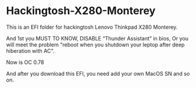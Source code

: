 # Hackingtosh-X280-Monterey
This is an EFI folder for hackingtosh Lenovo Thinkpad X280 Monterey.

And 1st you MUST TO KNOW, DISABLE “Thunder Assistant” in bios, Or you will meet the problem "reboot when you shutdown your leptop after deep hiberation with AC".

Now is OC 0.78

And after you download this EFI, you need add your own MacOS SN and so on.